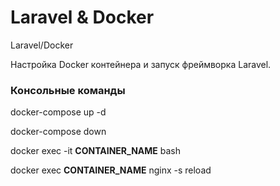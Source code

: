 # Laravel & Docker
 Laravel/Docker

Настройка Docker контейнера и запуск фреймворка Laravel.

### Консольные команды 
docker-compose up -d     

docker-compose down

docker exec -it **CONTAINER_NAME** bash

docker exec **CONTAINER_NAME** nginx -s reload
